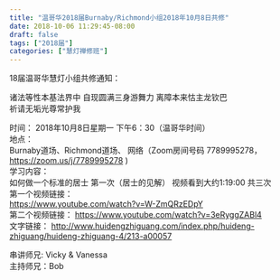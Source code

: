 ```yaml
---
title: "温哥华2018届Burnaby/Richmond小组2018年10月8日共修"
date: 2018-10-06 11:29:45-08:00
draft: false
tags: ["2018届"]
categories: ["慧灯禅修班"]
---
```

18届温哥华慧灯小组共修通知：
                        
诸法等性本基法界中
自现圆满三身游舞力                     离障本来怙主龙钦巴  
祈请无垢光尊常护我
                                  
时间：
2018年10月8日星期一                  下午6：30（温哥华时间）           
地点：                                             
Burnaby道场、Richmond道场、 网络（Zoom房间号码  7789995278，https://zoom.us/j/7789995278 )                               
学习内容：                                     
如何做一个标准的居士                 第一次（居士的见解） 视频看到大约1:19:00          共三次              
第一个视频链接：                         
https://www.youtube.com/watch?v=W-ZmQRzEDpY             
第二个视频链接：
https://www.youtube.com/watch?v=3eRyggZABl4                
文字链接：                                     http://www.huidengzhiguang.com/index.php/huideng-zhiguang/huideng-zhiguang-4/213-a00057                                           

串讲师兄: Vicky & Vanessa          
主持师兄：Bob
